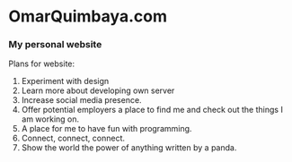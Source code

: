 # OmarQuimbaya.com

### My personal website

Plans for website:

1. Experiment with design
1. Learn more about developing own server
1. Increase social media presence.
1. Offer potential employers a place to find me and check out the things I am working on.
1. A place for me to have fun with programming.
1. Connect, connect, connect.
1. Show the world the power of anything written by a panda.